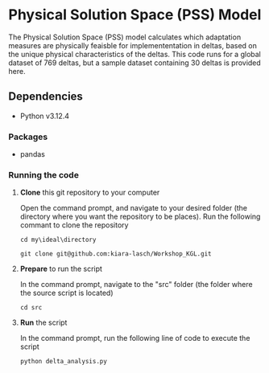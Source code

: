 # Physical Solution Space (PSS) Model
The Physical Solution Space (PSS) model calculates which adaptation measures are physically feaisble for implemententation in deltas, based on the unique physical characteristics of the deltas. This code runs for a global dataset of 769 deltas, but a sample dataset containing 30 deltas is provided here.

## Dependencies 
- Python v3.12.4

### Packages 
- pandas

### Running the code
  1. **Clone** this git repository to your computer

     Open the command prompt, and navigate to your desired folder (the directory where you want the repository to be places). Run the following commant to clone the repository
     ```shell
     cd my\ideal\directory
     ```
     ```shell
     git clone git@github.com:kiara-lasch/Workshop_KGL.git
     ```
     
  3. **Prepare** to run the script 

     In the command prompt, navigate to the "src" folder (the folder where the source script is located)

     ```shell
     cd src
     ```
     
  5. **Run** the script

     In the command prompt, run the following line of code to execute the script

     ```shell
     python delta_analysis.py
     ```
